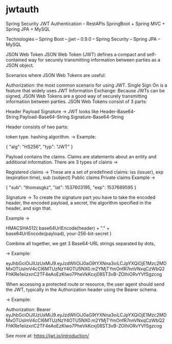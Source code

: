 # jwtauth
Spring Security JWT Authentication – RestAPIs SpringBoot + Spring MVC + Spring JPA + MySQL

Technologies
– Spring Boot
– jjwt – 0.9.0
– Spring Security
– Spring JPA
– MySQL

JSON Web Token
JSON Web Token (JWT) defines a compact and self-contained way for securely transmitting information between parties as a JSON object.

Scenarios where JSON Web Tokens are useful:

Authorization: the most common scenario for using JWT. Single Sign On is a feature that widely uses JWT
Information Exchange: Because JWTs can be signed, JSON Web Tokens are a good way of securely transmitting information between parties.
JSON Web Tokens consist of 3 parts:

Header
Payload
Signature
-> JWT looks like Header-Base64-String.Payload-Base64-String.Signature-Base64-String

Header	consists of two parts:

token type.
hashing algorithm.
-> Example:


{
  "alg": "HS256",
  "typ": "JWT"
}


Payload contains the claims. Claims are statements about an entity and additional information.
There are 3 types of claims ->

Registered claims -> These are a set of predefined claims: iss (issuer), exp (expiration time), sub (subject)
Public claims
Private claims
Example ->


{
  "sub": "thomasgkz",
  "iat": 1537603195,
  "exp": 1537689595
}

Signature -> To create the signature part you have to take the encoded header, the encoded payload, a secret, the algorithm specified in the header, and sign that.

Example ->


HMACSHA512(
  base64UrlEncode(header) + "." +
  base64UrlEncode(payload),
  your-256-bit-secret
)

Combine all together, we get 3 Base64-URL strings separated by dots,

-> Example:


eyJhbGciOiJIUzUxMiJ9.eyJzdWIiOiJ0aG9tYXNna3oiLCJpYXQiOjE1Mzc2MDMxOTUsImV4cCI6MTUzNzY4OTU5NX0.m2YMjTYmOnfR7nnVNxqCzWbQ2FhKRe1eiizxnC2TF4eAoEzKlwo7PheVkKcxj08ST3vB-ZOIhiORvYVfSgzcog

When accessing a protected route or resource, the user agent should send the JWT, typically in the Authorization header using the Bearer schema.

-> Example:


Authorization: Bearer eyJhbGciOiJIUzUxMiJ9.eyJzdWIiOiJ0aG9tYXNna3oiLCJpYXQiOjE1Mzc2MDMxOTUsImV4cCI6MTUzNzY4OTU5NX0.m2YMjTYmOnfR7nnVNxqCzWbQ2FhKRe1eiizxnC2TF4eAoEzKlwo7PheVkKcxj08ST3vB-ZOIhiORvYVfSgzcog

See more at: https://jwt.io/introduction/
